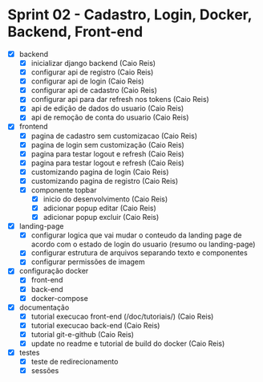# Sprint 02 - Cadastro, Login, Docker, Backend, Front-end

- [x] backend
    - [x] inicializar django backend (Caio Reis)
    - [x] configurar api de registro (Caio Reis)
    - [x] configurar api de login (Caio Reis)
    - [x] configurar api de cadastro (Caio Reis)
    - [x] configurar api para dar refresh nos tokens (Caio Reis)
    - [x] api de edição de dados do usuario (Caio Reis)
    - [x] api de remoção de conta do usuario (Caio Reis)
- [x] frontend
    - [x] pagina de cadastro sem customizacao (Caio Reis)
    - [x] pagina de login sem customização (Caio Reis)
    - [x] pagina para testar logout e refresh (Caio Reis)
    - [x] pagina para testar logout e refresh (Caio Reis)
    - [x] customizando pagina de login (Caio Reis)
    - [x] customizando pagina de registro (Caio Reis)
    - [x] componente topbar
	    - [x] inicio do desenvolvimento (Caio Reis)
	    - [x] adicionar popup editar (Caio Reis)
	    - [x] adicionar popup excluir (Caio Reis)
- [x] landing-page
    - [x] configurar logica que vai mudar o conteudo da landing page de acordo com o estado de login do usuario (resumo ou landing-page)
    - [x] configurar estrutura de arquivos separando texto e componentes
    - [x] configurar permissões de imagem
- [x] configuração docker
    - [x] front-end
    - [x] back-end
    - [x] docker-compose
- [x] documentação
	- [x] tutorial execucao front-end (/doc/tutoriais/) (Caio Reis)
	- [x] tutorial execucao back-end (Caio Reis)
	- [x] tutorial git-e-github (Caio Reis)
    - [x] update no readme e tutorial de build do docker (Caio Reis)
- [x] testes
    - [x] teste de redirecionamento
    - [x] sessões